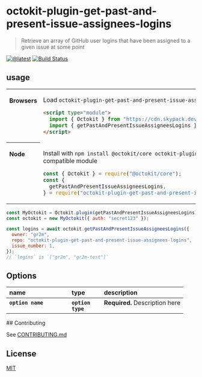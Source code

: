 # octokit-plugin-get-past-and-present-issue-assignees-logins

> Retrieve an array of GitHub user logins that have been assigned to a given issue at some point

[![@latest](https://img.shields.io/npm/v/octokit-plugin-get-past-and-present-issue-assignees-logins.svg)](https://www.npmjs.com/package/octokit-plugin-get-past-and-present-issue-assignees-logins)
[![Build Status](https://github.com/gr2m/octokit-plugin-get-past-and-present-issue-assignees-logins/workflows/Test/badge.svg)](https://github.com/gr2m/octokit-plugin-get-past-and-present-issue-assignees-logins/actions?query=workflow%3ATest+branch%3Amain)

## usage

<table>
<tbody valign=top align=left>
<tr><th>

Browsers

</th><td width=100%>

Load `octokit-plugin-get-past-and-present-issue-assignees-logins` and [`@octokit/core`](https://github.com/octokit/core.js) (or core-compatible module) directly from [cdn.skypack.dev](https://cdn.skypack.dev)

```html
<script type="module">
  import { Octokit } from "https://cdn.skypack.dev/@octokit/core";
  import { getPastAndPresentIssueAssigneesLogins } from "https://cdn.skypack.dev/octokit-plugin-get-past-and-present-issue-assignees-logins";
</script>
```

</td></tr>
<tr><th>

Node

</th><td>

Install with `npm install @octokit/core octokit-plugin-get-past-and-present-issue-assignees-logins`. Optionally replace `@octokit/core` with a compatible module

```js
const { Octokit } = require("@octokit/core");
const {
  getPastAndPresentIssueAssigneesLogins,
} = require("octokit-plugin-get-past-and-present-issue-assignees-logins");
```

</td></tr>
</tbody>
</table>

```js
const MyOctokit = Octokit.plugin(getPastAndPresentIssueAssigneesLogins);
const octokit = new MyOctokit({ auth: "secret123" });

const logins = await octokit.getPastAndPresentIssueAssigneesLogins({
  owner: "gr2m",
  repo: "octokit-plugin-get-past-and-present-issue-assignees-logins",
  issue_number: 1,
});
// `logins` is `["gr2m", "gr2m-test"]`
```

## Options

<table width="100%">
  <thead align=left>
    <tr>
      <th width=150>
        name
      </th>
      <th width=70>
        type
      </th>
      <th>
        description
      </th>
    </tr>
  </thead>
  <tbody align=left valign=top>
    <tr>
      <th>
        <code>option name</code>
      </th>
      <th>
        <code>option type</code>
      </th>
      <td>
        <strong>Required.</strong> Description here
      </td>
    </tr>
  </tbody>
</table>## Contributing

See [CONTRIBUTING.md](CONTRIBUTING.md)

## License

[MIT](LICENSE)

